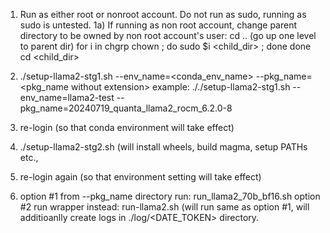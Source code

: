 1) Run as either root or nonroot account. Do not run as sudo, running as sudo is untested.
1a) If running as non root account, change parent directory to be owned by non root account's user:
cd .. (go up one level to parent dir)
for i in chgrp chown ; do sudo $i <USER> <child_dir> ; done
done
cd <child_dir>

2) ./setup-llama2-stg1.sh --env_name=<conda_env_name> --pkg_name=<pkg_name without extension>
example: ././setup-llama2-stg1.sh --env_name=llama2-test --pkg_name=20240719_quanta_llama2_rocm_6.2.0-8
3) re-login (so that conda environment will take effect)
4) ./setup-llama2-stg2.sh (will install wheels, build magma, setup PATHs etc.,
5) re-login again (so that environment setting will take effect)
6) option #1 from --pkg_name directory run: run_llama2_70b_bf16.sh
   option #2 run wrapper instead: run-llama2.sh (will run same as option #1, will additioanlly create logs in ./log/<DATE_TOKEN> directory.

